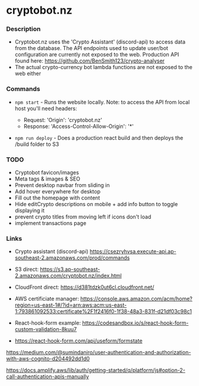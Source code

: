 
# cryptobot.nz

### Description
- Cryptobot.nz uses the 'Crypto Assistant' (discord-api) to access data from the database. The API endpoints used to update user/bot configuration are currently not exposed to the web. Production API found here: https://github.com/BenSmith123/crypto-analyser
- The actual crypto-currency bot lambda functions are not exposed to the web either

### Commands
- `npm start` - Runs the website locally. Note: to access the API from local host you'll need headers:
	- Request: 'Origin': 'cryptobot.nz'
	- Response: 'Access-Control-Allow-Origin': '*'

- `npm run deploy` - Does a production react build and then deploys the /build folder to S3


### TODO
- Cryptobot favicon/images
- Meta tags & images & SEO
- Prevent desktop navbar from sliding in
- Add hover everywhere for desktop
- Fill out the homepage with content
- Hide editCrypto descriptions on mobile + add info button to toggle displaying it
- prevent crypto titles from moving left if icons don't load
- implement transactions page

### Links
- Crypto assistant (discord-api) https://csezryhvsa.execute-api.ap-southeast-2.amazonaws.com/prod/commands
- S3 direct: https://s3.ap-southeast-2.amazonaws.com/cryptobot.nz/index.html
- CloudFront direct: https://d381tdzk0ut6cl.cloudfront.net/

- AWS certificiate manager: https://console.aws.amazon.com/acm/home?region=us-east-1#/?id=arn:aws:acm:us-east-1:793861092533:certificate%2F1f2416f0-1f38-48a3-831f-d21df03c98c1

- React-hook-form example: https://codesandbox.io/s/react-hook-form-custom-validation-8kuu7

- https://react-hook-form.com/api/useform/formstate

https://medium.com/@sumindaniro/user-authentication-and-authorization-with-aws-cognito-d204492dd1d0


https://docs.amplify.aws/lib/auth/getting-started/q/platform/js#option-2-call-authentication-apis-manually

